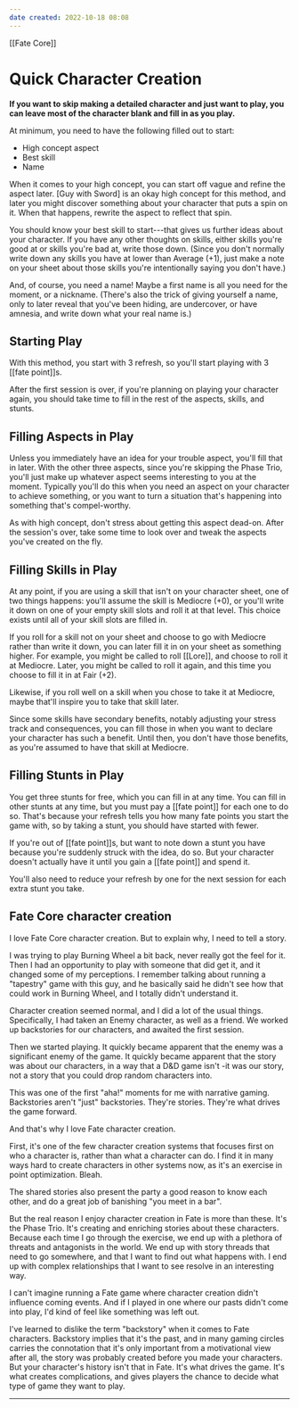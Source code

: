 ```yaml
---
date created: 2022-10-18 08:08
---
```


[[Fate Core]]

# Quick Character Creation

**If you want to skip making a detailed character and just want to play, you can leave most of the character blank and fill in as you play.**

At minimum, you need to have the following filled out to start:

- High concept aspect
- Best skill
- Name

When it comes to your high concept, you can start off vague and refine the aspect later. [Guy with Sword] is an okay high concept for this method, and later you might discover something about your character that puts a spin on it. When that happens, rewrite the aspect to reflect that spin.

You should know your best skill to start---that gives us further ideas about your character. If you have any other thoughts on skills, either skills you're good at or skills you're bad at, write those down. (Since you don't normally write down any skills you have at lower than Average (+1), just make a note on your sheet about those skills you're intentionally saying you don't have.)

And, of course, you need a name! Maybe a first name is all you need for the moment, or a nickname. (There's also the trick of giving yourself a name, only to later reveal that you've been hiding, are undercover, or have amnesia, and write down what your real name is.)

## Starting Play

With this method, you start with 3 refresh, so you'll start playing with 3 [[fate point]]s.

After the first session is over, if you're planning on playing your character again, you should take time to fill in the rest of the aspects, skills, and stunts.

## Filling Aspects in Play

Unless you immediately have an idea for your trouble aspect, you'll fill that in later. With the other three aspects, since you're skipping the Phase Trio, you'll just make up whatever aspect seems interesting to you at the moment. Typically you'll do this when you need an aspect on your character to achieve something, or you want to turn a situation that's happening into something that's compel-worthy.

As with high concept, don't stress about getting this aspect dead-on.  After the session's over, take some time to look over and tweak the aspects you've created on the fly.

## Filling Skills in Play

At any point, if you are using a skill that isn't on your character sheet, one of two things happens: you'll assume the skill is Mediocre (+0), or you'll write it down on one of your empty skill slots and roll it at that level. This choice exists until all of your skill slots are filled in.

If you roll for a skill not on your sheet and choose to go with Mediocre rather than write it down, you can later fill it in on your sheet as something higher. For example, you might be called to roll [[Lore]], and choose to roll it at Mediocre. Later, you might be called to roll it again, and this time you choose to fill it in at Fair (+2).

Likewise, if you roll well on a skill when you chose to take it at Mediocre, maybe that'll inspire you to take that skill later.

Since some skills have secondary benefits, notably adjusting your stress track and consequences, you can fill those in when you want to declare your character has such a benefit. Until then, you don't have those benefits, as you're assumed to have that skill at Mediocre.

## Filling Stunts in Play

You get three stunts for free, which you can fill in at any time. You can fill in other stunts at any time, but you must pay a [[fate point]] for each one to do so. That's because your refresh tells you how many fate points you start the game with, so by taking a stunt, you should have started with fewer.

If you're out of [[fate point]]s, but want to note down a stunt you have because you're suddenly struck with the idea, do so. But your character doesn't actually have it until you gain a [[fate point]] and spend it.

You'll also need to reduce your refresh by one for the next session for each extra stunt you take.

## Fate Core character creation

I love Fate Core character creation. But to explain why, I need to tell a story.

I was trying to play Burning Wheel a bit back, never really got the feel for it. Then I had an opportunity to play with someone that did get it, and it changed some of my perceptions. I remember talking about running a "tapestry" game with this guy, and he basically said he didn't see how that could work in Burning Wheel, and I totally didn't understand it.

Character creation seemed normal, and I did a lot of the usual things. Specifically, I had taken an Enemy character, as well as a friend. We worked up backstories for our characters, and awaited the first session.

Then we started playing. It quickly became apparent that the enemy was a significant enemy of the game. It quickly became apparent that the story was about our characters, in a way that a D&D game isn't -it was our story, not a story that you could drop random characters into.

This was one of the first "aha!" moments for me with narrative gaming. Backstories aren't "just" backstories. They're stories. They're what drives the game forward.

And that's why I love Fate character creation.

First, it's one of the few character creation systems that focuses first on who a character is, rather than what a character can do. I find it in many ways hard to create characters in other systems now, as it's an exercise in point optimization. Bleah.

The shared stories also present the party a good reason to know each other, and do a great job of banishing "you meet in a bar".

But the real reason I enjoy character creation in Fate is more than these. It's the Phase Trio. It's creating and enriching stories about these characters. Because each time I go through the exercise, we end up with a plethora of threats and antagonists in the world. We end up with story threads that need to go somewhere, and that I want to find out what happens with. I end up with complex relationships that I want to see resolve in an interesting way.

I can't imagine running a Fate game where character creation didn't influence coming events. And if I played in one where our pasts didn't come into play, I'd kind of feel like something was left out.

I've learned to dislike the term "backstory" when it comes to Fate characters. Backstory implies that it's the past, and in many gaming circles carries the connotation that it's only important from a motivational view after all, the story was probably created before you made your characters. But your character's history isn't that in Fate. It's what drives the game. It's what creates complications, and gives players the chance to decide what type of game they want to play.

---